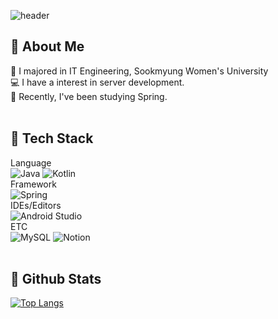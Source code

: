![header](https://capsule-render.vercel.app/api?type=waving&height=200&text=YuJin's%20Github&fontSize=50&fontColor=ffffff&fontAlign=75&fontAlignY=40)
<!--
**ouob123/ouob123** is a ✨ _special_ ✨ repository because its `README.md` (this file) appears on your GitHub profile.

Here are some ideas to get you started:

- 🔭 I’m currently working on ...
- 🌱 I’m currently learning ...
- 👯 I’m looking to collaborate on ...
- 🤔 I’m looking for help with ...
- 💬 Ask me about ...
- 📫 How to reach me: ...
- 😄 Pronouns: ...
- ⚡ Fun fact: ...
-->
## :raising_hand: About Me
:school: I majored in IT Engineering, Sookmyung Women's University <br>
:computer: I have a interest in server development. <br>
:pencil: Recently, I've been studying Spring. <br>
<br>

## :gem: Tech Stack
Language <br>
![Java](https://img.shields.io/badge/java-%23ED8B00.svg?style=for-the-badge&logo=openjdk&logoColor=white)
![Kotlin](https://img.shields.io/badge/kotlin-%237F52FF.svg?style=for-the-badge&logo=kotlin&logoColor=white) <br>
Framework <br>
![Spring](https://img.shields.io/badge/spring-%236DB33F.svg?style=for-the-badge&logo=spring&logoColor=white) <br>
IDEs/Editors <br>
![Android Studio](https://img.shields.io/badge/android%20studio-346ac1?style=for-the-badge&logo=android%20studio&logoColor=white) <br>
ETC <br>
![MySQL](https://img.shields.io/badge/mysql-4479A1.svg?style=for-the-badge&logo=mysql&logoColor=white) 
![Notion](https://img.shields.io/badge/Notion-%23000000.svg?style=for-the-badge&logo=notion&logoColor=white) <br>
<br>

## :cartwheeling: Github Stats
[![Top Langs](https://github-readme-stats.vercel.app/api/top-langs/?username=ouob123)](https://github.com/anuraghazra/github-readme-stats)

